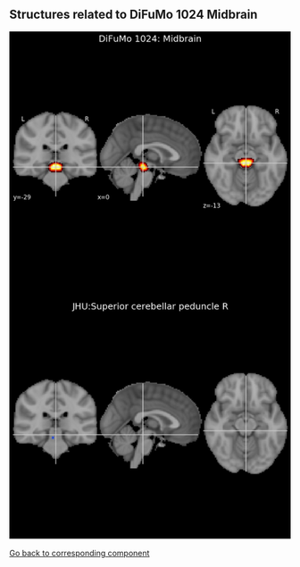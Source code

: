 


## Structures related to DiFuMo 1024 Midbrain

![746](746.jpg "Structures related to DiFuMo 1024 Midbrain")

[Go back to corresponding component](https://parietal-inria.github.io/DiFuMo/1024/html/746.html)